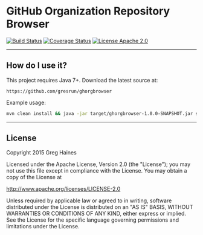 # GitHub Organization Repository Browser

[![Build Status](http://img.shields.io/travis/gresrun/ghorgbrowser.svg)](https://travis-ci.org/gresrun/ghorgbrowser) [![Coverage Status](http://img.shields.io/coveralls/gresrun/ghorgbrowser.svg)](https://coveralls.io/r/gresrun/ghorgbrowser) [![License Apache 2.0](http://img.shields.io/badge/license-Apache%202.0-blue.svg)](https://github.com/gresrun/ghorgbrowser/blob/master/LICENSE)

***

## How do I use it?

This project requires Java 7+. Download the latest source at:

	https://github.com/gresrun/ghorgbrowser

Example usage:

```bash
mvn clean install && java -jar target/ghorgbrowser-1.0.0-SNAPSHOT.jar server config/development.yml
```

***

## License

Copyright 2015 Greg Haines

Licensed under the Apache License, Version 2.0 (the "License");
you may not use this file except in compliance with the License.
You may obtain a copy of the License at

   <http://www.apache.org/licenses/LICENSE-2.0>

Unless required by applicable law or agreed to in writing, software
distributed under the License is distributed on an "AS IS" BASIS,
WITHOUT WARRANTIES OR CONDITIONS OF ANY KIND, either express or implied.
See the License for the specific language governing permissions and
limitations under the License.
